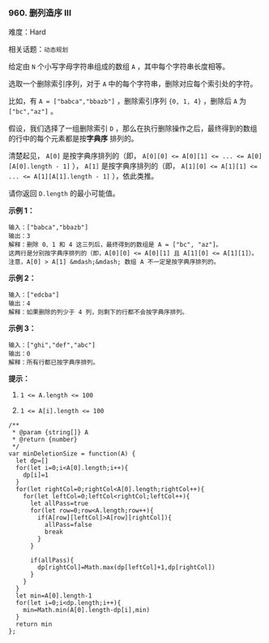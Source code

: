 ### 960. 删列造序 III

难度：Hard

相关话题：`动态规划`

给定由 `N` 个小写字母字符串组成的数组 `A` ，其中每个字符串长度相等。



选取一个删除索引序列，对于 `A` 中的每个字符串，删除对应每个索引处的字符。



比如，有 `A = ["babca","bbazb"]` ，删除索引序列 `{0, 1, 4}` ，删除后 `A` 为 `["bc","az"]` 。



假设，我们选择了一组删除索引 `D` ，那么在执行删除操作之后，最终得到的数组的行中的每个元素都是按**字典序** 排列的。



清楚起见， `A[0]` 是按字典序排列的（即， `A[0][0] <= A[0][1] <= ... <= A[0][A[0].length - 1]` ）， `A[1]` 是按字典序排列的（即， `A[1][0] <= A[1][1] <= ... <= A[1][A[1].length - 1]` ），依此类推。



请你返回 `D.length` 的最小可能值。







**示例 1：** 



```
输入：["babca","bbazb"]
输出：3
解释：删除 0、1 和 4 这三列后，最终得到的数组是 A = ["bc", "az"]。
这两行是分别按字典序排列的（即，A[0][0] <= A[0][1] 且 A[1][0] <= A[1][1]）。
注意，A[0] > A[1] &mdash;&mdash; 数组 A 不一定是按字典序排列的。
```


**示例 2：** 



```
输入：["edcba"]
输出：4
解释：如果删除的列少于 4 列，则剩下的行都不会按字典序排列。
```


**示例 3：** 



```
输入：["ghi","def","abc"]
输出：0
解释：所有行都已按字典序排列。
```






**提示：** 




1.  `1 <= A.length <= 100` 

2.  `1 <= A[i].length <= 100` 




```
/**
 * @param {string[]} A
 * @return {number}
 */
var minDeletionSize = function(A) {
  let dp=[]
  for(let i=0;i<A[0].length;i++){
    dp[i]=1
  }
  for(let rightCol=0;rightCol<A[0].length;rightCol++){
    for(let leftCol=0;leftCol<rightCol;leftCol++){
      let allPass=true
      for(let row=0;row<A.length;row++){
        if(A[row][leftCol]>A[row][rightCol]){
          allPass=false
          break
        }
      }

      if(allPass){
        dp[rightCol]=Math.max(dp[leftCol]+1,dp[rightCol])
      }
    }
  }
  let min=A[0].length-1
  for(let i=0;i<dp.length;i++){
    min=Math.min(A[0].length-dp[i],min)
  }
  return min
};
```

